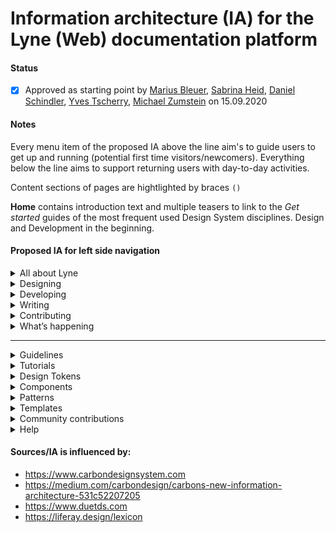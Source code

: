 # Information architecture (IA) for the Lyne (Web) documentation platform

#### Status 
- [x] Approved as starting point by [Marius Bleuer](https://github.com/mbleuer), [Sabrina Heid](https://github.com/sabrinaheid), [Daniel Schindler](https://github.com/DanTheMen), [Yves Tscherry](https://github.com/feerglas), [Michael Zumstein](https://github.com/4aficiona2) on 15.09.2020

#### Notes
Every menu item of the proposed IA above the line aim's to guide users to get up and running (potential first time visitors/newcomers). Everything below the line aims to support returning users with day-to-day activities.

Content sections of pages are hightlighted by braces `()`

**Home** contains introduction text and multiple teasers to link to the *Get started* guides of the most frequent used Design System disciplines. Design and Development in the beginning.

#### Proposed IA for left side navigation

<details>
  <summary>All about Lyne</summary>
  
  * What is Lyne?
  * Why Lyne?
    * (What it solves, What I gain from it, Management summary)
  * How we work
  * Principles
  * Common language/vocabulary/dictionary
  * Gallery / Implementations/Examples based on Lyne
</details>
<details>
  <summary>Designing</summary>
  
  * Design kits
</details>
<details>
  <summary>Developing</summary>
  
  * Resources
</details>
<details>
  <summary>Writing</summary>
  
</details>
<details>
  <summary>Contributing</summary>
  
  * Bugs and requests
  * Documentation
  * Components
  * Icons
  * Pictograms
  * Design Tokens
  * Patterns
  * Other contributions
</details>
<details>
  <summary>What’s happening</summary>
  
  * Changelog
  * Status
    * (show progress, states: done, in progress, pending)
  * News & articles
  * Meetups
  * Roadmap
</details>

---

<details>
  <summary>Guidelines</summary>
  
  * Accessibility
  * Spacing
  * Typography
  * Motion
  * Illustration
  * Icon
  * Data visualization
  * Writing
  * Naming
  * Dev standards
  * ...
</details>
<details>
  <summary>Tutorials</summary>
  
  * Figma tutorial
  * Angular tutorial
  * Backend integration tutorial (AEM, Drupal)
  * ...
</details>
<details>
  <summary>Design Tokens</summary>
  
  * Color
  * Font
  * Font size
  * Space
  * Border radius
  * Box shadow
  * ...
</details>
<details>
  <summary>Components</summary>
  
  * ... list of all components
</details>
<details>
  <summary>Patterns</summary>
  
  * ... list of all patterns
</details>
<details>
  <summary>Templates</summary>
  
  * ... list of all templates
</details>
<details>
  <summary>Community contributions</summary>
  Other possible menu item names: System/Domain contributions/extensions, Satellites
  
  * Components
  * Patterns
</details>
<details>
  <summary>Help</summary>
  
  * Status page
  * FAQs
  * Migration guide
  * Support
</details>

#### Sources/IA is influenced by:
* https://www.carbondesignsystem.com
* https://medium.com/carbondesign/carbons-new-information-architecture-531c52207205
* https://www.duetds.com
* https://liferay.design/lexicon

